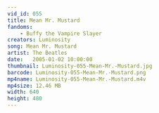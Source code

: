 ```yaml
---
vid_id: 055
title: Mean Mr. Mustard
fandoms:
    - Buffy the Vampire Slayer
creators: Luminosity
song: Mean Mr. Mustard
artist: The Beatles
date:   2005-01-02 10:00:00
thumbnail: Luminosity-055-Mean-Mr.-Mustard.jpg
barcode: Luminosity-055-Mean-Mr.-Mustard.png
mp4name: Luminosity-055-Mean-Mr.-Mustard.m4v
mp4size: 12.46 MB
width: 640
height: 480
---
```



  